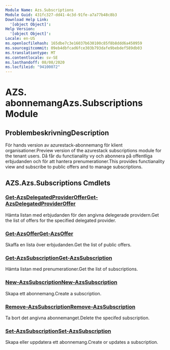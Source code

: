 ```yaml
---
Module Name: Azs.Subscriptions
Module Guid: 431fc327-dd41-4c3d-91fe-a7a77b48c8b3
Download Help Link:
  '[object Object]': 
Help Version:
  '[object Object]': 
Locale: en-US
ms.openlocfilehash: 165dbe7c3e16037b630100c85f8b8ddd6a450959
ms.sourcegitcommit: 09eb4dbfcad6fce303b793dafe9bebdef589db03
ms.translationtype: MT
ms.contentlocale: sv-SE
ms.lasthandoff: 08/08/2020
ms.locfileid: "94100072"
---
```

# <span data-ttu-id="b5458-101">AZS. abonnemang</span><span class="sxs-lookup"><span data-stu-id="b5458-101">Azs.Subscriptions Module</span></span>
## <span data-ttu-id="b5458-102">Problembeskrivning</span><span class="sxs-lookup"><span data-stu-id="b5458-102">Description</span></span>
<span data-ttu-id="b5458-103">För hands version av azurestack-abonnemang för klient organisationer.</span><span class="sxs-lookup"><span data-stu-id="b5458-103">Preview version of the azurestack subscriptions module for the tenant users.</span></span> <span data-ttu-id="b5458-104">Då får du functianality vy och abonnera på offentliga erbjudanden och för att hantera prenumerationer.</span><span class="sxs-lookup"><span data-stu-id="b5458-104">This provides functianality view and subscribe to public offers and to manage subscriptions.</span></span>

## <span data-ttu-id="b5458-105">AZS.</span><span class="sxs-lookup"><span data-stu-id="b5458-105">Azs.Subscriptions Cmdlets</span></span>
### [<span data-ttu-id="b5458-106">Get-AzsDelegatedProviderOffer</span><span class="sxs-lookup"><span data-stu-id="b5458-106">Get-AzsDelegatedProviderOffer</span></span>](Get-AzsDelegatedProviderOffer.md)
<span data-ttu-id="b5458-107">Hämta listan med erbjudanden för den angivna delegerade providern.</span><span class="sxs-lookup"><span data-stu-id="b5458-107">Get the list of offers for the specified delegated provider.</span></span>

### [<span data-ttu-id="b5458-108">Get-AzsOffer</span><span class="sxs-lookup"><span data-stu-id="b5458-108">Get-AzsOffer</span></span>](Get-AzsOffer.md)
<span data-ttu-id="b5458-109">Skaffa en lista över erbjudanden.</span><span class="sxs-lookup"><span data-stu-id="b5458-109">Get the list of public offers.</span></span>

### [<span data-ttu-id="b5458-110">Get-AzsSubscription</span><span class="sxs-lookup"><span data-stu-id="b5458-110">Get-AzsSubscription</span></span>](Get-AzsSubscription.md)
<span data-ttu-id="b5458-111">Hämta listan med prenumerationer.</span><span class="sxs-lookup"><span data-stu-id="b5458-111">Get the list of subscriptions.</span></span>

### [<span data-ttu-id="b5458-112">New-AzsSubscription</span><span class="sxs-lookup"><span data-stu-id="b5458-112">New-AzsSubscription</span></span>](New-AzsSubscription.md)
<span data-ttu-id="b5458-113">Skapa ett abonnemang.</span><span class="sxs-lookup"><span data-stu-id="b5458-113">Create a subscription.</span></span>

### [<span data-ttu-id="b5458-114">Remove-AzsSubscription</span><span class="sxs-lookup"><span data-stu-id="b5458-114">Remove-AzsSubscription</span></span>](Remove-AzsSubscription.md)
<span data-ttu-id="b5458-115">Ta bort det angivna abonnemanget.</span><span class="sxs-lookup"><span data-stu-id="b5458-115">Delete the specifed subscription.</span></span>

### [<span data-ttu-id="b5458-116">Set-AzsSubscription</span><span class="sxs-lookup"><span data-stu-id="b5458-116">Set-AzsSubscription</span></span>](Set-AzsSubscription.md)
<span data-ttu-id="b5458-117">Skapa eller uppdatera ett abonnemang.</span><span class="sxs-lookup"><span data-stu-id="b5458-117">Create or updates a subscription.</span></span>

